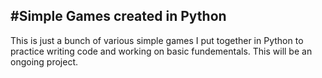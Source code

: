 #Simple Games created in Python
---
This is just a bunch of various simple games I put together in Python to practice writing code and working on basic fundementals. This will be an ongoing project.
